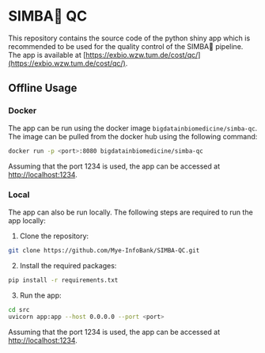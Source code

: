 # SIMBA🦁 QC
This repository contains the source code of the python shiny app which is recommended to be used for the quality control of the SIMBA🦁 pipeline. The app is available at [https://exbio.wzw.tum.de/cost/qc/](https://exbio.wzw.tum.de/cost/qc/).

## Offline Usage
### Docker
The app can be run using the docker image `bigdatainbiomedicine/simba-qc`. The image can be pulled from the docker hub using the following command:
```bash
docker run -p <port>:8080 bigdatainbiomedicine/simba-qc
```
Assuming that the port 1234 is used, the app can be accessed at [http://localhost:1234](http://localhost:1234).

### Local
The app can also be run locally. The following steps are required to run the app locally:
1. Clone the repository:
```bash
git clone https://github.com/Mye-InfoBank/SIMBA-QC.git
```
2. Install the required packages:
```bash
pip install -r requirements.txt
```
3. Run the app:
```bash
cd src
uvicorn app:app --host 0.0.0.0 --port <port>
```
Assuming that the port 1234 is used, the app can be accessed at [http://localhost:1234](http://localhost:1234).
